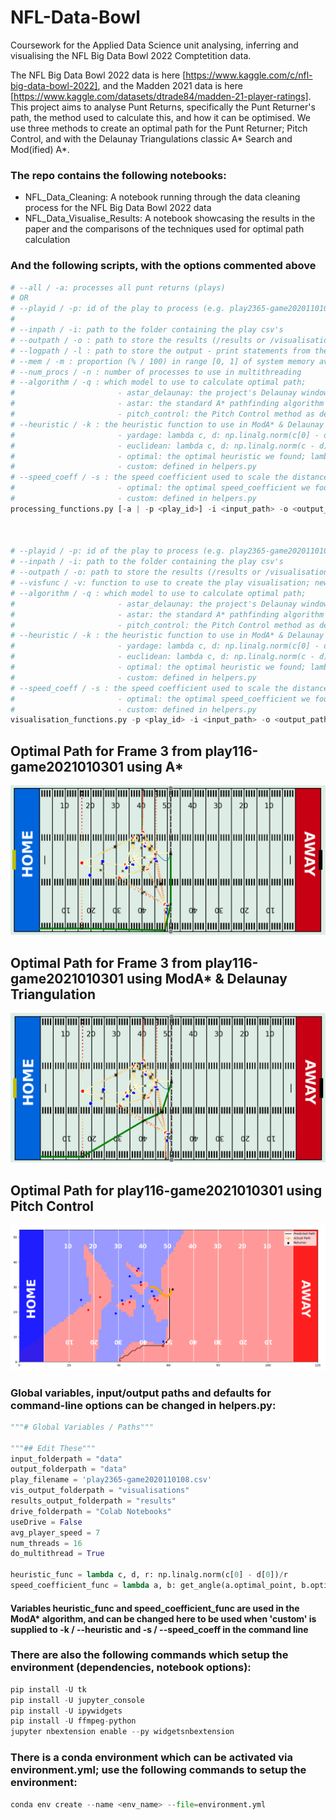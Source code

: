 # NFL-Data-Bowl

Coursework for the Applied Data Science unit analysing, inferring and visualising the NFL Big Data Bowl 2022 Comptetition data.

The NFL Big Data Bowl 2022 data is here [https://www.kaggle.com/c/nfl-big-data-bowl-2022], and the Madden 2021 data is here [https://www.kaggle.com/datasets/dtrade84/madden-21-player-ratings]. This project aims to analyse Punt Returns, specifically the
Punt Returner's path, the method used to calculate this, and how it can be optimised. 
We use three methods to create an optimal path for the Punt Returner; Pitch Control, and with the Delaunay Triangulations classic A* Search and Mod(ified) A*.

### The repo contains the following notebooks:

* NFL_Data_Cleaning: A notebook running through the data cleaning process for the NFL Big Data Bowl 2022 data
* NFL_Data_Visualise_Results: A notebook showcasing the results in the paper and the comparisons of the techniques used for optimal path calculation

### And the following scripts, with the options commented above

```py
# --all / -a: processes all punt returns (plays)  
# OR 
# --playid / -p: id of the play to process (e.g. play2365-game2020110108)
#
# --inpath / -i: path to the folder containing the play csv's   
# --outpath / -o : path to store the results (/results or /visualisations)
# --logpath / -l : path to store the output - print statements from the logger
# --mem / -m : proportion (% / 100) in range [0, 1] of system memory available during processing (default=0.8=80%)
# --num_procs / -n : number of processes to use in multithreading
# --algorithm / -q : which model to use to calculate optimal path; 
#                       - astar_delaunay: the project's Delaunay window implementation of A* (default, False) 
#                       - astar: the standard A* pathfinding algorithm (True)
#                       - pitch_control: the Pitch Control method as described in the paper
# --heuristic / -k : the heuristic function to use in ModA* & Delaunay Triangulation
#                       - yardage: lambda c, d: np.linalg.norm(c[0] - d[0])
#                       - euclidean: lambda c, d: np.linalg.norm(c - d)
#                       - optimal: the optimal heuristic we found; lambda c, d: np.linalg.norm(c[0] - d[0])
#                       - custom: defined in helpers.py
# --speed_coeff / -s : the speed coefficient used to scale the distances by to get expected arrival times
#                       - optimal: the optimal speed_coefficient we found; lambda a, b: get_angle(a.optimal_point, b.optimal_point) / a.optimal_time
#                       - custom: defined in helpers.py
processing_functions.py [-a | -p <play_id>] -i <input_path> -o <output_path> -l <logfile_full_filepath> -m <percentage_of_mem_usage_allowed> -q <algorithm_type>



# --playid / -p: id of the play to process (e.g. play2365-game2020110108)
# --inpath / -i: path to the folder containing the play csv's   
# --outpath / -o: path to store the results (/results or /visualisations)
# --visfunc / -v: function to use to create the play visualisation; new/old/funcanim
# --algorithm / -q : which model to use to calculate optimal path; 
#                       - astar_delaunay: the project's Delaunay window implementation of A* (default, False) 
#                       - astar: the standard A* pathfinding algorithm (True)
#                       - pitch_control: the Pitch Control method as described in the paper
# --heuristic / -k : the heuristic function to use in ModA* & Delaunay Triangulation
#                       - yardage: lambda c, d: np.linalg.norm(c[0] - d[0])
#                       - euclidean: lambda c, d: np.linalg.norm(c - d)
#                       - optimal: the optimal heuristic we found; lambda c, d: np.linalg.norm(c[0] - d[0])
#                       - custom: defined in helpers.py
# --speed_coeff / -s : the speed coefficient used to scale the distances by to get expected arrival times
#                       - optimal: the optimal speed_coefficient we found; lambda a, b: get_angle(a.optimal_point, b.optimal_point) / a.optimal_time
#                       - custom: defined in helpers.py
visualisation_functions.py -p <play_id> -i <input_path> -o <output_path> -v <"new"/"old"/"funcanim"> -q <algorithm_type>
```

## Optimal Path for Frame 3 from play116-game2021010301 using A*
![Optimal Path for Frame 3 from play116-game2021010301 using A*](./res/-p%20play116-game2021010301%20-v%20new%20-q%20astar.png)
## Optimal Path for Frame 3 from play116-game2021010301 using ModA* & Delaunay Triangulation
![Optimal Path for Frame 3 from play116-game2021010301 using ModA* & Delaunay Triangulation](./res/-p%20play116-game2021010301%20-v%20new%20-q%20astar_delaunay.png)

## Optimal Path for play116-game2021010301 using Pitch Control
![Optimal Path for play116-game2021010301 using Pitch Control](./res/-p%20play116-game2021010301%20-v%20new%20-q%20pitch_control.png)



### Global variables, input/output paths and defaults for command-line options can be changed in helpers.py:

```py
"""# Global Variables / Paths"""

"""## Edit These"""
input_folderpath = "data"
output_folderpath = "data"
play_filename = 'play2365-game2020110108.csv'
vis_output_folderpath = "visualisations"
results_output_folderpath = "results"
drive_folderpath = "Colab Notebooks"
useDrive = False
avg_player_speed = 7
num_threads = 16
do_multithread = True

heuristic_func = lambda c, d, r: np.linalg.norm(c[0] - d[0])/r
speed_coefficient_func = lambda a, b: get_angle(a.optimal_point, b.optimal_point) / a.optimal_time
```
#### Variables heuristic_func and speed_coefficient_func are used in the ModA* algorithm, and can be changed here to be used when 'custom' is supplied to -k / --heuristic and -s / --speed_coeff in the command line

### There are also the following commands which setup the environment (dependencies, notebook options):

```py
pip install -U tk
pip install -U jupyter_console
pip install -U ipywidgets
pip install -U ffmpeg-python
jupyter nbextension enable --py widgetsnbextension
```

### There is a conda environment which can be activated via environment.yml; use the following commands to setup the environment:

```py
conda env create --name <env_name> --file=environment.yml
```